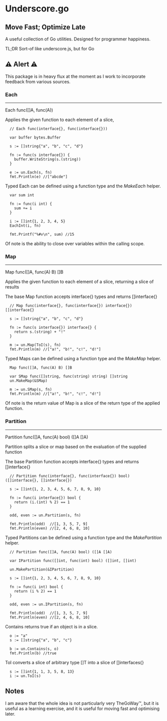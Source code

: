 Underscore.go
==========================================

Move Fast; Optimize Late
------------------------------------------

A useful collection of Go utilities. Designed for programmer happiness.

TL;DR Sort-of like underscore.js, but for Go


:warning: Alert :warning:
------------------------------------------
This package is in heavy flux at the moment as I work to incorporate feedback from various sources.



### Each ###
---------------------------------------------------------------------------

Each func([]A, func(A))

Applies the given function to each element of a slice,
```
  // Each func(interface{}, func(interface{}))

  var buffer bytes.Buffer

  s := []string{"a", "b", "c", "d"}

  fn := func(s interface{}) {
    buffer.WriteString(s.(string))
  }

  e := un.Each(s, fn)
  fmt.Println(e) //["abcde"]
```

Typed Each can be defined using a function type and the *MakeEach* helper.

```
  var sum int

  fn := func(i int) {
    sum += i
  }

  i := []int{1, 2, 3, 4, 5}
  EachInt(i, fn)

  fmt.Printf("%#v\n", sum) //15
```

Of note is the ability to close over variables within the calling scope.


### Map ###
---------------------------------------------------------------------------

Map func([]A, func(A) B) []B

Applies the given function to each element of a slice, returning a slice of results

The base Map function accepts interface{} types and returns []interface{}

```
  // Map func(interface{}, func(interface{}) interface{}) []interface{}

  s := []string{"a", "b", "c", "d"}

  fn := func(s interface{}) interface{} {
    return s.(string) + "!"
  }

  m := un.Map(ToI(s), fn)
  fmt.Println(m) //["a!", "b!", "c!", "d!"]
```

Typed Maps can be defined using a function type and the *MakeMap* helper.

```
  Map func([]A, func(A) B) []B

  var SMap func([]string, func(string) string) []string
  un.MakeMap(&SMap)

  m := un.SMap(s, fn)
  fmt.Println(m) //["a!", "b!", "c!", "d!"]
```

Of note is the return value of Map is a slice of the return type of the applied function.


### Partition ###
---------------------------------------------------------------------------

Partition func([]A, func(A) bool) ([]A []A)

Partition splits a slice or map based on the evaluation of the supplied function

The base Partition function accepts interface{} types and returns []interface{}


```
  // Partition func(interface{}, func(interface{}) bool) ([]interface{}, []interface{})

  s := []int{1, 2, 3, 4, 5, 6, 7, 8, 9, 10}

  fn := func(i interface{}) bool {
    return (i.(int) % 2) == 1
  }

  odd, even := un.Partition(s, fn)

  fmt.Println(odd)  //[1, 3, 5, 7, 9]
  fmt.Println(even) //[2, 4, 6, 8, 10]
```

Typed Partitions can be defined using a function type and the *MakePartition* helper.

```
  // Partition func([]A, func(A) bool) ([]A []A)

  var IPartition func([]int, func(int) bool) ([]int, []int)

  un.MakePartition(&IPartition)

  s := []int{1, 2, 3, 4, 5, 6, 7, 8, 9, 10}

  fn := func(i int) bool {
    return (i % 2) == 1
  }

  odd, even := un.IPartition(s, fn)

  fmt.Println(odd)  //[1, 3, 5, 7, 9]
  fmt.Println(even) //[2, 4, 6, 8, 10]
```


Contains returns true if an object is in a slice.
```
  o := "a"
  s := []string{"a", "b", "c"}

  b := un.Contains(s, o)
  fmt.Println(b) //true
```


ToI converts a slice of arbitrary type []T into a slice of []interfaces{}

```
  s := []int{1, 1, 3, 5, 8, 13}
  i := un.ToI(s)
```




Notes
------------------------------------------

I am aware that the whole idea is not particularly very TheGoWay™, but it is useful as a learning exercise, and it is useful for moving fast and optimising later.
